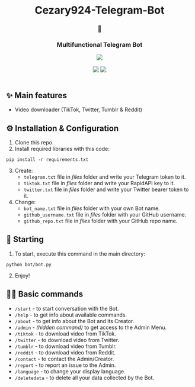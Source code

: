 <div align="center">
   <h1>Cezary924-Telegram-Bot</h1>
   <h3>🤖</h3>
   <h3>Multifunctional Telegram Bot</h3>
   <a href="https://t.me/Cezary924Bot" target="__blank"><img src="https://img.shields.io/badge/Telegram-Bot-blue.svg?logo=telegram"></a><br/><br/>
   <a href="https://github.com/Cezary924/Cezary924-Telegram-Bot/blob/master/README.md" target="__blank"><img src="https://img.shields.io/badge/lang-en-blue.svg"></a>
   <a href="https://github.com/Cezary924/Cezary924-Telegram-Bot/blob/master/README.pl-pl.md" target="__blank"><img src="https://img.shields.io/badge/lang-pl-red.svg"></a>
</div><br/>

## ✨ Main features
- Video downloader (TikTok, Twitter, Tumblr & Reddit)

## ⚙️ Installation & Configuration
1. Clone this repo.
2. Install required libraries with this code:
```
pip install -r requirements.txt
```
3. Create:
   - ```telegram.txt``` file in *files* folder and write your Telegram token to it.
   - ```tiktok.txt``` file in *files* folder and write your RapidAPI key to it.
   - ```twitter.txt``` file in *files* folder and write your Twitter bearer token to it.
4. Change:
   - ```bot_name.txt``` file in *files* folder with your own Bot name.
   - ```github_username.txt``` file in *files* folder with your GitHub username.
   - ```github_repo.txt``` file in *files* folder with your GitHub repo name.

## 🚀 Starting
1. To start, execute this command in the main directory:
```
python bot/bot.py
```
2. Enjoy!

## 🧑‍💻 Basic commands
- ```/start``` - to start conversation with the Bot.
- ```/help``` - to get info about available commands.
- ```/about``` - to get info about the Bot and its Creator.
- ```/admin``` - _(hidden command)_ to get access to the Admin Menu.
- ```/tiktok``` - to download video from TikTok.
- ```/twitter``` - to download video from Twitter.
- ```/tumblr``` - to download video from Tumblr.
- ```/reddit``` - to download video from Reddit.
- ```/contact``` - to contact the Admin/Creator.
- ```/report``` - to report an issue to the Admin.
- ```/language``` - to change your display language.
- ```/deletedata``` - to delete all your data collected by the Bot.
